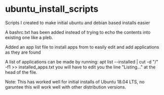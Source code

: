 # ubuntu_install_scripts
Scripts I created to make initial ubuntu and debian based installs easier

A bashrc.txt has been added instead of trying to echo the contents into existing one like a pleb.

Added an app list file to install apps from to easily edit and add applications as they are found

A list of applications can be made by running:
apt list --installed | cut -d "/" -f1 >> installed_apps.txt
you will have to edit you the line "Listing..." at the head of the file.

Note:
This has worked well for initial installs of Ubuntu 18.04 LTS, no garuntee this will work well with other distribution versions.
